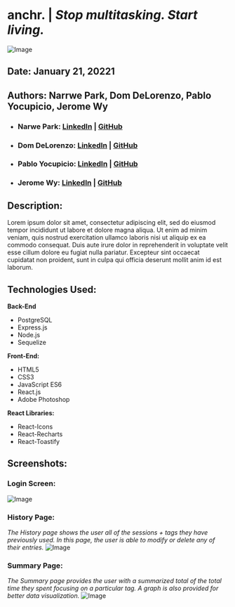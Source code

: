 # **anchr.** | _Stop multitasking. Start living._

![Image](https://i.imgur.com/yC3yFq7.png)

## **Date:** January 21, 20221

## **Authors:** Narrwe Park, Dom DeLorenzo, Pablo Yocupicio, Jerome Wy

- ### **Narwe Park:** [LinkedIn](https://www.linkedin.com/in/narrwe-park/) | [GitHub](https://github.com/narrwep27)

- ### **Dom DeLorenzo:** [LinkedIn](https://www.linkedin.com/in/dominick-delorenzo-breed/) | [GitHub](https://github.com/domdelorenzo)

- ### **Pablo Yocupicio:** [LinkedIn](https://www.linkedin.com/in/pabloey/) | [GitHub](https://github.com/Pabloey)

- ### **Jerome Wy:** [LinkedIn](https://www.linkedin.com/in/jerome-wy/) | [GitHub](https://github.com/jerome-wy)

## **Description:**

Lorem ipsum dolor sit amet, consectetur adipiscing elit, sed do eiusmod tempor incididunt ut labore et dolore magna aliqua. Ut enim ad minim veniam, quis nostrud exercitation ullamco laboris nisi ut aliquip ex ea commodo consequat. Duis aute irure dolor in reprehenderit in voluptate velit esse cillum dolore eu fugiat nulla pariatur. Excepteur sint occaecat cupidatat non proident, sunt in culpa qui officia deserunt mollit anim id est laborum.

## **Technologies Used:**

**Back-End**

- PostgreSQL
- Express.js
- Node.js
- Sequelize

**Front-End:**

- HTML5
- CSS3
- JavaScript ES6
- React.js
- Adobe Photoshop

**React Libraries:**

- React-Icons
- React-Recharts
- React-Toastify

## **Screenshots:**

### **Login Screen**:

![Image](https://i.imgur.com/KlYmfnS.png)

### **History Page**:

_The History page shows the user all of the sessions + tags they have previously used. In this page, the user is able to modify or delete any of their entries._
![Image](https://i.imgur.com/QKtdDTI.png)

### **Summary Page**:

_The Summary page provides the user with a summarized total of the total time they spent focusing on a particular tag. A graph is also provided for better data visualization._
![Image](https://i.imgur.com/pMJYvgo.png)
